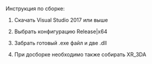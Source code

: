 Инструкция по сборке:

1) Скачать Visual Studio 2017 или выше

2) Выбрать конфигурацию Release|x64

3) Забрать готовый .exe файл и две .dll

4) При досборке необходимо также собирать XR_3DA
